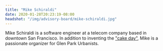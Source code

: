 ```yaml
---
title: "Mike Schiraldi"
date: 2020-01-28T20:23:19-08:00
headshot: "/img/advisory-board/mike-schiraldi.jpg"
---
```


Mike Schiraldi is a software engineer at a telecom company based
in downtown San Francisco. In addition to inventing the ["cake day"](https://www.techopedia.com/definition/31610/cake-day),
Mike is a passionate organizer for Glen Park Urbanists.
